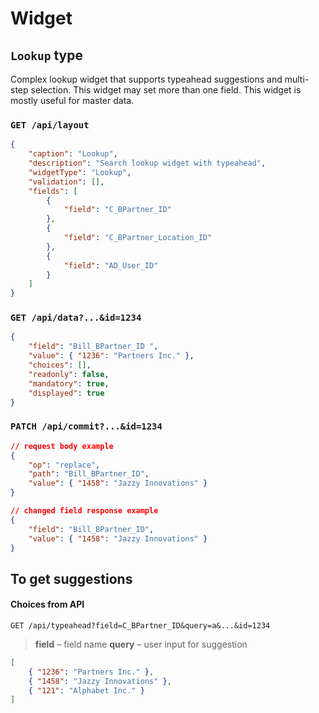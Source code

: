 # Widget

## `Lookup` type

Complex lookup widget that supports typeahead suggestions and multi-step selection.
This widget may set more than one field.
This widget is mostly useful for master data.

### `GET /api/layout`

```json
{
    "caption": "Lookup",
    "description": "Search lookup widget with typeahead",
    "widgetType": "Lookup",
    "validation": [],
    "fields": [
        {
            "field": "C_BPartner_ID"
        },
        {
            "field": "C_BPartner_Location_ID"
        },
        {
            "field": "AD_User_ID"
        }
    ]
}
```

### `GET /api/data?...&id=1234`

```json
{
    "field": "Bill_BPartner_ID ",
    "value": { "1236": "Partners Inc." },
    "choices": [],
    "readonly": false,
    "mandatory": true,
    "displayed": true
}
```

### `PATCH /api/commit?...&id=1234`

```json
// request body example
{
    "op": "replace",
    "path": "Bill_BPartner_ID",
    "value": { "1458": "Jazzy Innovations" }
}
```
```json
// changed field response example
{
    "field": "Bill_BPartner_ID",
    "value": { "1458": "Jazzy Innovations" }
}
```

## To get suggestions

#### Choices from API

`GET /api/typeahead?field=C_BPartner_ID&query=a&...&id=1234`

> **field** – field name
> **query** – user input for suggestion

```json
[
    { "1236": "Partners Inc." },
    { "1458": "Jazzy Innovations" },
    { "121": "Alphabet Inc." }
]
```
